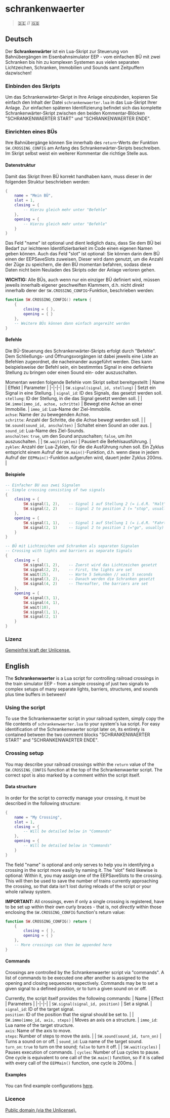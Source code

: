 # schrankenwaerter
> [🇩🇪](#deutsch) // [🇬🇧](#english)

## Deutsch
Der **Schrankenwärter** ist ein Lua-Skript zur Steuerung von Bahnübergängen im
Eisenbahnsimulator EEP - vom einfachen BÜ mit zwei Schranken bis hin zu
komplexen Systemen aus vielen separaten Lichtzeichen, Schranken, Immobilien und
Sounds samt Zeitpuffern dazwischen!

### Einbinden des Skripts
Um das Schrankenwärter-Skript in Ihre Anlage einzubinden, kopieren Sie einfach
den Inhalt der Datei `schrankenwaerter.lua` in das Lua-Skript Ihrer Anlage. Zur
einfachen späteren Identifizierung befindet sich das komplette
Schrankenwärter-Skript zwischen den beiden Kommentar-Blöcken "SCHRANKENWAERTER
START" und "SCHRANKENWAERTER ENDE".

### Einrichten eines BÜs
Ihre Bahnübergänge können Sie innerhalb des `return`-Werts der Funktion
`SW.CROSSING_CONFIG` am Anfang des Schrankenwärter-Skripts beschreiben. Im
Skript selbst weist ein weiterer Kommentar die richtige Stelle aus.

#### Datenstruktur
Damit das Skript Ihren BÜ korrekt handhaben kann, muss dieser in der folgenden
Struktur beschrieben werden:
```lua
{
	name = "Mein BÜ",
	slot = 1,
	closing = {
		-- Hierzu gleich mehr unter "Befehle"
	},
	opening = {
		-- Hierzu gleich mehr unter "Befehle"
	}
}
```
Das Feld "name" ist optional und dient lediglich dazu, dass Sie dem BÜ bei
Bedarf zur leichteren Identifizierbarkeit im Code einen eigenen Namen geben
können. Auch das Feld "slot" ist optional: Sie können darin dem BÜ einen der
EEPSaveSlots zuweisen. Dieser wird dann genutzt, um die Anzahl der Züge zu
speichern, die den BÜ momentan befahren, sodass diese Daten nicht beim Neuladen
des Skripts oder der Anlage verloren gehen.

**WICHTIG:** Alle BÜs, auch wenn nur ein einziger BÜ definiert wird, müssen
jeweils innerhalb eigener geschweiften Klammern, d.h. nicht *direkt* innerhalb
derer der `SW.CROSSING_CONFIG`-Funktion, beschrieben werden:
```lua
function SW.CROSSING_CONFIG() return {
	{
		closing = { },
		opening = { }
	},
	-- Weitere BÜs können dann einfach angereiht werden
}
```

#### Befehle
Die BÜ-Steuerung des Schrankenwärter-Skripts erfolgt durch "Befehle". Dem
Schließungs- und Öffnungsvorgängen ist dabei jeweils eine Liste an Befehlen
zugeordnet, die nacheinander ausgeführt werden. Dies kann beispielsweise der
Befehl sein, ein bestimmtes Signal in eine definierte Stellung zu bringen oder
einen Sound ein- oder auszuschalten.

Momentan werden folgende Befehle vom Skript selbst bereitgestellt:
| Name | Effekt | Parameter |
|-|-|-|
| `SW.signal(signal_id, stellung)` | Setzt ein Signal in eine Stellung. | `signal_id`: ID des Signals, das gesetzt werden soll.<br>`stellung`: ID der Stellung, in die das Signal gesetzt werden soll. |
| `SW.immo(immo_id, achse, schritte)` | Bewegt eine Achse an einer Immobilie. | `immo_id`: Lua-Name der Ziel-Immobilie.<br>`achse`: Name der zu bewegenden Achse.<br>`schritte`: Anzahl der Schritte, die die Achse bewegt werden soll. |
| `SW.sound(sound_id, anschalten)` | Schaltet einen Sound an oder aus. | `sound_id`: Lua-Name des Ziel-Sounds.<br>`anschalten`: `true`, um den Sound anzuschalten; `false`, um ihn auszuschalten. |
| `SW.wait(zyklen)` | Pausiert die Befehlsausführung. | `zyklen`: Anzahl der Lua-Zyklen, für die die Ausführung ruhen soll. Ein Zyklus entspricht einem Aufruf der `SW.main()`-Funktion, d.h. wenn diese in jedem Aufruf der `EEPMain()`-Funktion aufgerufen wird, dauert jeder Zyklus 200ms. |

#### Beispiele
```lua
-- Einfacher BÜ aus zwei Signalen
-- Simple crossing consisting of two signals
{
	closing = {
		SW.signal(1, 2),	-- Signal 1 auf Stellung 2 (= i.d.R. "Halt")
		SW.signal(2, 2)		-- Signal 2 to position 2 (= "stop", usually)
	},
	opening = {
		SW.signal(1, 1),	-- Signal 1 auf Stellung 1 (= i.d.R. "Fahrt")
		SW.signal(2, 1)		-- Signal 2 to position 1 (="go", usually)
	}
}

-- BÜ mit Lichtzeichen und Schranken als separaten Signalen
-- Crossing with lights and barriers as separate Signals
{
	closing = {
		SW.signal(1, 2),	-- Zuerst wird das Lichtzeichen gesetzt
		SW.signal(2, 2),	-- First, the lights are set
		SW.wait(25),		-- Warte 5 Sekunden // wait 5 seconds
		SW.signal(3, 2),	-- Danach werden die Schranken gesetzt
		SW.signal(4, 2)		-- Thereafter, the barriers are set
	},
	opening = {
		SW.signal(3, 1),
		SW.signal(4, 1),
		SW.wait(10),
		SW.signal(1, 1),
		SW.signal(2, 1)
	}
}
```

### Lizenz
[Gemeinfrei kraft der Unlicense.](https://github.com/anjo0803/schrankenwaerter/blob/master/UNLICENSE.txt)

## English
The **Schrankenwaerter** is a Lua script for controlling railroad crossings in
the train simulator EEP - from a simple crossing of just two signals to complex
setups of many separate lights, barriers, structures, and sounds plus time
buffers in between!

### Using the script
To use the Schrankenwaerter script in your railroad system, simply copy the
file contents of `schrankenwaerter.lua` to your system's lua script. For easy
identification of the Schrankenwaerter script later on, its entirety is
contained between the two comment blocks "SCHRANKENWAERTER START" and
"SCHRANKENWAERTER ENDE".

### Crossing setup
You may describe your railroad crossings within the `return` value of the
`SW.CROSSING_CONFIG` function at the top of the Schrankenwaerter script. The
correct spot is also marked by a comment within the script itself.

#### Data structure
In order for the script to correctly manage your crossing, it must be
described in the following structure:
```lua
{
	name = "My Crossing",
	slot = 1,
	closing = {
		-- Will be detailed below in "Commands"
	},
	opening = {
		-- Will be detailed below in "Commands"
	}
}
```
The field "name" is optional and only serves to help you in identifying a
crossing in the script more easily by naming it. The "slot" field likewise is
optional: Within it, you may assign one of the EEPSaveSlots to the crossing.
This will then be used to save the number of trains currently approaching the
crossing, so that data isn't lost during reloads of the script or your whole
railway system.

**IMPORTANT:** All crossings, even if only a single crossing is registered, have
to be set up within their own curly braces - that is, not *directly* within
those enclosing the `SW.CROSSING_CONFIG` function's return value:
```lua
function SW.CROSSING_CONFIG() return {
	{
		closing = { },
		opening = { }
	},
	-- More crossings can then be appended here
}
```

#### Commands
Crossings are controlled by the Schrankenwaerter script via "commands". A list
of commands to be executed one after another is assigned to the opening and
closing sequences respectively. Commands may be to set a given signal to a
defined position, or to turn a given sound on or off.

Currently, the script itself provides the following commands:
| Name | Effect | Parameters |
|-|-|-|
| `SW.signal(signal_id, position)` | Set a signal. | `signal_id`: ID of the target signal.<br>`position`: ID of the position that the signal should be set to. |
| `SW.immo(immo_id, axis, steps)` | Moves an axis on a structure. | `immo_id`: Lua name of the target structure.<br>`axis`: Name of the axis to move.<br>`steps`: Number of steps to move the axis. |
| `SW.sound(sound_id, turn_on)` | Turns a sound on or off. | `sound_id`: Lua name of the target sound.<br>`turn_on`: `true` to turn on the sound; `false` to turn it off. |
| `SW.wait(cycles)` | Pauses execution of commands. | `cycles`: Number of Lua cycles to pause. One cycle is equivalent to one call of the `SW.main()` function, so if it is called with every call of the `EEPMain()` function, one cycle is 200ms. |

#### Examples
You can find example configurations [here](#beispiele).

### Licence
[Public domain (via the Unlicense).](https://github.com/anjo0803/schrankenwaerter/blob/master/UNLICENSE.txt)

